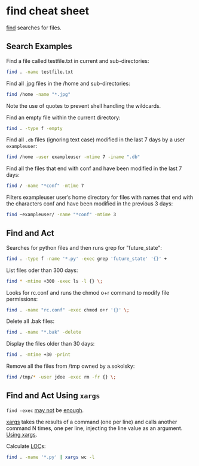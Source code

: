 # find cheat sheet

[find](https://www.linux.org/docs/man1/find.html) searches for files.


## Search Examples

Find a file called testfile.txt in current and sub-directories:
```sh
find . -name testfile.txt
```

Find all .jpg files in the /home and sub-directories:
```sh
find /home -name "*.jpg"
```
Note the use of quotes to prevent shell handling the wildcards.


Find an empty file within the current directory:
```sh
find . -type f -empty
```

Find all `.db` files (ignoring text case) modified in the last 7 days by a user
`exampleuser`:

```sh
find /home -user exampleuser -mtime 7 -iname ".db"
```

Find all the files that end with conf and have been modified in the last 7 days:
```sh
find / -name "*conf" -mtime 7
```
Filters exampleuser user’s home directory for files with names that end with the
characters conf and have been modified in the previous 3 days:
```sh
find ~exampleuser/ -name "*conf" -mtime 3
```

## Find and Act

Searches for python files and then runs grep for "future_state":
```sh
find . -type f -name '*.py' -exec grep 'future_state' '{}' +
```

List files oder than 300 days:
```sh
find * -mtime +300 -exec ls -l {} \;
```

Looks for rc.conf and runs the chmod o+r command to modify file permissions:
```sh
find . -name "rc.conf" -exec chmod o+r '{}' \;
```

Delete all .bak files:
```sh
find . -name "*.bak" -delete
```

Display the files older than 30 days:
```sh
find . -mtime +30 -print
```

Remove all the files from /tmp owned by a.sokolsky:
```sh
find /tmp/* -user jdoe -exec rm -fr {} \;
```

## Find and Act Using `xargs`

`find -exec`
[may not](https://www.everythingcli.org/find-exec-vs-find-xargs/) be
[enough](https://danielmiessler.com/blog/linux-xargs-vs-exec/).

[xargs](https://man7.org/linux/man-pages/man1/xargs.1.html) takes the results of
a command (one per line) and calls another command N times, one per line,
injecting the line value as an argument.
[Using xargs](https://shapeshed.com/unix-xargs/).

Calculate [LOC](https://en.wikipedia.org/wiki/Source_lines_of_code)s:
```sh
find . -name '*.py' | xargs wc -l
```
